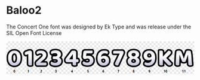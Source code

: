 # Baloo2
The Concert One font was designed by Ek Type and was release under the SIL Open Font License

![baloo2-overview](/baloo2/baloo2.png)